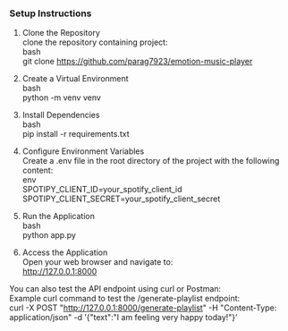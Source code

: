 ### Setup Instructions

1. Clone the Repository  
clone the repository containing project:  
bash  
git clone https://github.com/parag7923/emotion-music-player 
 
2. Create a Virtual Environment  
bash  
python -m venv venv  

4. Install Dependencies  
bash  
pip install -r requirements.txt  

5. Configure Environment Variables  
Create a .env file in the root directory of the project with the following content:  
env  
SPOTIPY_CLIENT_ID=your_spotify_client_id  
SPOTIPY_CLIENT_SECRET=your_spotify_client_secret  

6. Run the Application  
bash  
python app.py  

7. Access the Application  
Open your web browser and navigate to:  
http://127.0.0.1:8000  

You can also test the API endpoint using curl or Postman:  
Example curl command to test the /generate-playlist endpoint:  
curl -X POST "http://127.0.0.1:8000/generate-playlist"   -H "Content-Type: application/json" -d ’{"text":"I am feeling very happy today!"}’
